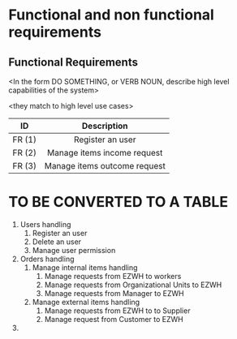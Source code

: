 # Functional and non functional requirements

## Functional Requirements

\<In the form DO SOMETHING, or VERB NOUN, describe high level capabilities of the system>

\<they match to high level use cases>

| ID        | Description  |
| ------------- |:-------------:| 
| FR (1) | Register an user |
| FR (2) | Manage items income request |
| FR (3) | Manage items outcome request |

# TO BE CONVERTED TO A TABLE
1. Users handling
    1. Register an user
    2. Delete an user
    3. Manage user permission
2. Orders handling
    1. Manage internal items handling   
        1. Manage requests from EZWH to workers
        2. Manage requests from Organizational Units to EZWH
        3. Manage requests from Manager to EZWH
    2. Manage external items handling
        1. Manage requests from EZWH to to Supplier
        2. Manage request from Customer to EZWH
3. 

